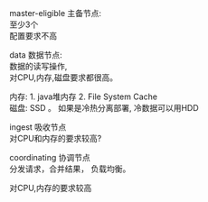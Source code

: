 master-eligible  主备节点:    
至少3个  
配置要求不高 

data 数据节点:   
数据的读写操作,    
对CPU,内存,磁盘要求都很高。   

内存: 1. java堆内存   2. File System Cache   
磁盘: SSD 。 如果是冷热分离部署, 冷数据可以用HDD 

ingest 吸收节点  
对CPU和内存的要求较高? 
 
coordinating 协调节点   
分发请求，合并结果， 负载均衡。

对CPU,内存的要求较高